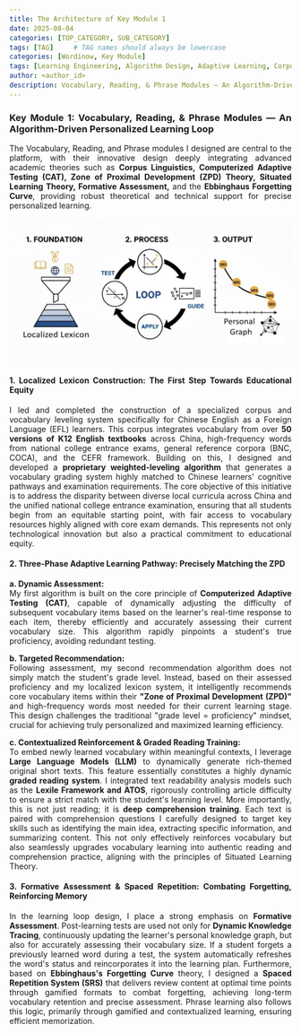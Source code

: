 ```yaml
---
title: The Architecture of Key Module 1
date: 2025-08-04
categories: [TOP_CATEGORY, SUB_CATEGORY]
tags: [TAG]     # TAG names should always be lowercase
categories: [Wordinow, Key Module]
tags: [Learning Engineering, Algorithm Design, Adaptive Learning, Corpus Linguistics, CAT, ZPD, Spaced Repetition, NLP, EdTech, Product Deep Dive]
author: <author_id>        
description: Vocabulary, Reading, & Phrase Modules — An Algorithm-Driven Personalized Learning Loop
---
```

<div style="text-align: justify;">
<h3>Key Module 1: Vocabulary, Reading, & Phrase Modules — An Algorithm-Driven Personalized Learning Loop</h3>

<p>The Vocabulary, Reading, and Phrase modules I designed are central to the platform, with their innovative design deeply integrating advanced academic theories such as <strong>Corpus Linguistics, Computerized Adaptive Testing (CAT), Zone of Proximal Development (ZPD) Theory, Situated Learning Theory, Formative Assessment,</strong> and the <strong>Ebbinghaus Forgetting Curve</strong>, providing robust theoretical and technical support for precise personalized learning.</p>

![Desktop View](/assets/module1.jpg)

<h4>1. Localized Lexicon Construction: The First Step Towards Educational Equity</h4>
<p>I led and completed the construction of a specialized corpus and vocabulary leveling system specifically for Chinese English as a Foreign Language (EFL) learners. This corpus integrates vocabulary from over <strong>50 versions of K12 English textbooks</strong> across China, high-frequency words from national college entrance exams, general reference corpora (BNC, COCA), and the CEFR framework. Building on this, I designed and developed a <strong>proprietary weighted-leveling algorithm</strong> that generates a vocabulary grading system highly matched to Chinese learners' cognitive pathways and examination requirements. The core objective of this initiative is to address the disparity between diverse local curricula across China and the unified national college entrance examination, ensuring that all students begin from an equitable starting point, with fair access to vocabulary resources highly aligned with core exam demands. This represents not only technological innovation but also a practical commitment to educational equity.</p>

<h4>2. Three-Phase Adaptive Learning Pathway: Precisely Matching the ZPD</h4>
<p><strong>a. Dynamic Assessment:</strong><br>
My first algorithm is built on the core principle of <strong>Computerized Adaptive Testing (CAT)</strong>, capable of dynamically adjusting the difficulty of subsequent vocabulary items based on the learner's real-time response to each item, thereby efficiently and accurately assessing their current vocabulary size. This algorithm rapidly pinpoints a student's true proficiency, avoiding redundant testing.</p>
<p><strong>b. Targeted Recommendation:</strong><br>
Following assessment, my second recommendation algorithm does not simply match the student's grade level. Instead, based on their assessed proficiency and my localized lexicon system, it intelligently recommends core vocabulary items within their <strong>"Zone of Proximal Development (ZPD)"</strong> and high-frequency words most needed for their current learning stage. This design challenges the traditional "grade level = proficiency" mindset, crucial for achieving truly personalized and maximized learning efficiency.</p>
<p><strong>c. Contextualized Reinforcement & Graded Reading Training:</strong><br>
To embed newly learned vocabulary within meaningful contexts, I leverage <strong>Large Language Models (LLM)</strong> to dynamically generate rich-themed original short texts. This feature essentially constitutes a highly dynamic <strong>graded reading system</strong>. I integrated text readability analysis models such as the <strong>Lexile Framework and ATOS</strong>, rigorously controlling article difficulty to ensure a strict match with the student's learning level. More importantly, this is not just reading; it is <strong>deep comprehension training</strong>. Each text is paired with comprehension questions I carefully designed to target key skills such as identifying the main idea, extracting specific information, and summarizing content. This not only effectively reinforces vocabulary but also seamlessly upgrades vocabulary learning into authentic reading and comprehension practice, aligning with the principles of Situated Learning Theory.</p>

<h4>3. Formative Assessment & Spaced Repetition: Combating Forgetting, Reinforcing Memory</h4>
<p>In the learning loop design, I place a strong emphasis on <strong>Formative Assessment</strong>. Post-learning tests are used not only for <strong>Dynamic Knowledge Tracing</strong>, continuously updating the learner's personal knowledge graph, but also for accurately assessing their vocabulary size. If a student forgets a previously learned word during a test, the system automatically refreshes the word's status and reincorporates it into the learning plan. Furthermore, based on <strong>Ebbinghaus's Forgetting Curve</strong> theory, I designed a <strong>Spaced Repetition System (SRS)</strong> that delivers review content at optimal time points through gamified formats to combat forgetting, achieving long-term vocabulary retention and precise assessment. Phrase learning also follows this logic, primarily through gamified and contextualized learning, ensuring efficient memorization.</p>
</div>
